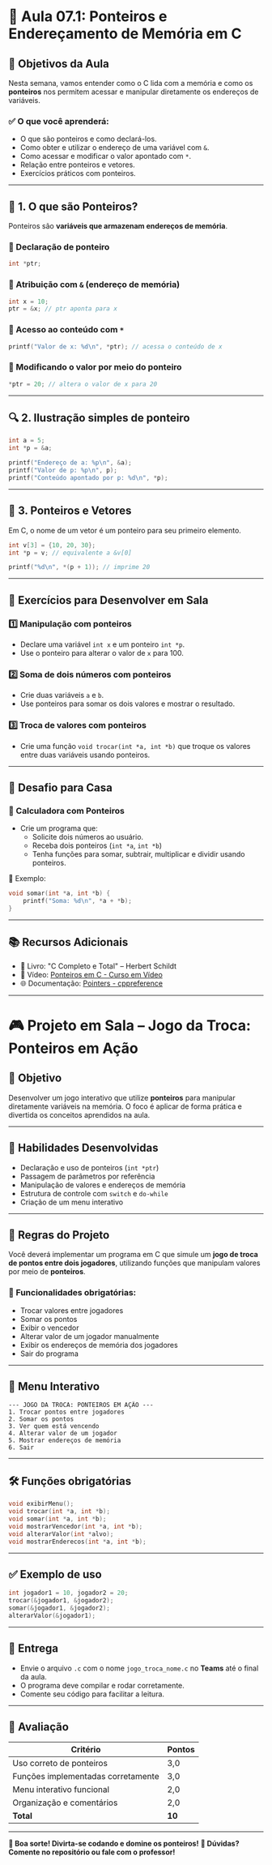 # 🚀 Aula 07.1: Ponteiros e Endereçamento de Memória em C

## 📌 Objetivos da Aula
Nesta semana, vamos entender como o C lida com a memória e como os **ponteiros** nos permitem acessar e manipular diretamente os endereços de variáveis.

### ✅ O que você aprenderá:
- O que são ponteiros e como declará-los.
- Como obter e utilizar o endereço de uma variável com `&`.
- Como acessar e modificar o valor apontado com `*`.
- Relação entre ponteiros e vetores.
- Exercícios práticos com ponteiros.

---

## 📖 1. O que são Ponteiros?
Ponteiros são **variáveis que armazenam endereços de memória**.

### 📌 Declaração de ponteiro
```c
int *ptr;
```

### 📌 Atribuição com `&` (endereço de memória)
```c
int x = 10;
ptr = &x; // ptr aponta para x
```

### 📌 Acesso ao conteúdo com `*`
```c
printf("Valor de x: %d\n", *ptr); // acessa o conteúdo de x
```

### 📌 Modificando o valor por meio do ponteiro
```c
*ptr = 20; // altera o valor de x para 20
```

---

## 🔍 2. Ilustração simples de ponteiro
```c
int a = 5;
int *p = &a;

printf("Endereço de a: %p\n", &a);
printf("Valor de p: %p\n", p);
printf("Conteúdo apontado por p: %d\n", *p);
```

---

## 🔁 3. Ponteiros e Vetores
Em C, o nome de um vetor é um ponteiro para seu primeiro elemento.
```c
int v[3] = {10, 20, 30};
int *p = v; // equivalente a &v[0]

printf("%d\n", *(p + 1)); // imprime 20
```

---

## 📝 Exercícios para Desenvolver em Sala

### 1️⃣ Manipulação com ponteiros
- Declare uma variável `int x` e um ponteiro `int *p`.
- Use o ponteiro para alterar o valor de `x` para 100.

### 2️⃣ Soma de dois números com ponteiros
- Crie duas variáveis `a` e `b`.
- Use ponteiros para somar os dois valores e mostrar o resultado.

### 3️⃣ Troca de valores com ponteiros
- Crie uma função `void trocar(int *a, int *b)` que troque os valores entre duas variáveis usando ponteiros.

---

## 🎯 Desafio para Casa

### 📌 Calculadora com Ponteiros
- Crie um programa que:
  - Solicite dois números ao usuário.
  - Receba dois ponteiros (`int *a`, `int *b`)
  - Tenha funções para somar, subtrair, multiplicar e dividir usando ponteiros.

📌 Exemplo:
```c
void somar(int *a, int *b) {
    printf("Soma: %d\n", *a + *b);
}
```

---

## 📚 Recursos Adicionais
- 📘 Livro: "C Completo e Total" – Herbert Schildt
- 🎥 Vídeo: [Ponteiros em C - Curso em Vídeo](https://www.youtube.com/watch?v=2V7V6sH1EZs)
- 🌐 Documentação: [Pointers - cppreference](https://en.cppreference.com/w/c/language/pointer)

---

# 🎮 Projeto em Sala – Jogo da Troca: Ponteiros em Ação

## 🎯 Objetivo
Desenvolver um jogo interativo que utilize **ponteiros** para manipular diretamente variáveis na memória. O foco é aplicar de forma prática e divertida os conceitos aprendidos na aula.

---

## 🧠 Habilidades Desenvolvidas
- Declaração e uso de ponteiros (`int *ptr`)
- Passagem de parâmetros por referência
- Manipulação de valores e endereços de memória
- Estrutura de controle com `switch` e `do-while`
- Criação de um menu interativo

---

## 📝 Regras do Projeto
Você deverá implementar um programa em C que simule um **jogo de troca de pontos entre dois jogadores**, utilizando funções que manipulam valores por meio de **ponteiros**.

### 🧩 Funcionalidades obrigatórias:
- Trocar valores entre jogadores
- Somar os pontos
- Exibir o vencedor
- Alterar valor de um jogador manualmente
- Exibir os endereços de memória dos jogadores
- Sair do programa

---

## 🧭 Menu Interativo
```
--- JOGO DA TROCA: PONTEIROS EM AÇÃO ---
1. Trocar pontos entre jogadores
2. Somar os pontos
3. Ver quem está vencendo
4. Alterar valor de um jogador
5. Mostrar endereços de memória
6. Sair
```

---

## 🛠️ Funções obrigatórias
```c
void exibirMenu();
void trocar(int *a, int *b);
void somar(int *a, int *b);
void mostrarVencedor(int *a, int *b);
void alterarValor(int *alvo);
void mostrarEnderecos(int *a, int *b);
```

---

## ✅ Exemplo de uso
```c
int jogador1 = 10, jogador2 = 20;
trocar(&jogador1, &jogador2);
somar(&jogador1, &jogador2);
alterarValor(&jogador1);
```

---

## 📎 Entrega
- Envie o arquivo `.c` com o nome `jogo_troca_nome.c` no **Teams** até o final da aula.
- O programa deve compilar e rodar corretamente.
- Comente seu código para facilitar a leitura.

---

## 🧮 Avaliação
| Critério                         | Pontos |
|---------------------------------|--------|
| Uso correto de ponteiros        | 3,0    |
| Funções implementadas corretamente | 3,0 |
| Menu interativo funcional       | 2,0    |
| Organização e comentários       | 2,0    |
| **Total**                       | **10** |

---


**🚀 Boa sorte! Divirta-se codando e domine os ponteiros!**
**💬 Dúvidas? Comente no repositório ou fale com o professor!**


